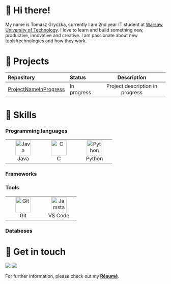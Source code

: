 # :wave: Hi there!

My name is Tomasz Gryczka, currently I am 2nd year IT student at [Warsaw University of Technology](https://www.pw.edu.pl/engpw).  I love to learn and build something new, productive, innovative and creative. I am passionate about new tools/technologies and how they work.


# 📃 Projects
| Repository | Status | Description |
|:---|:---|:---:|
|[ProjectNameInProgress](https://github.com/Tomasz-Gryczka)| In progress | Project description in progress |

# 🚀 Skills

### Programming languages

<table>
  <tr>
      <td align="center" width="96">
      <a href="#Java">
        <img src="https://seeklogo.com/images/J/java-logo-7F8B35BAB3-seeklogo.com.png" width="48" height="48" alt="Java" />
      </a>
      <br>Java
    </td>
    <td align="center" width="96">
      <a href="#C">
        <img src="https://seeklogo.com/images/C/c-programming-language-logo-9B32D017B1-seeklogo.com.png" width="48" height="48" alt="C" />
      </a>
      <br>C
    </td>
    <td align="center" width="96">
      <a href="#Python">
        <img src="https://seeklogo.com/images/P/python-logo-A32636CAA3-seeklogo.com.png" width="48" height="48" alt="Python" />
      </a>
      <br>Python
    </td>

  </tr>
</table>

### Frameworks

### Tools

<table>
   <tr>
     </td>
      <td align="center" width="96">
      <a href="#git" >
        <img src="https://upload.wikimedia.org/wikipedia/commons/thumb/3/3f/Git_icon.svg/1200px-Git_icon.svg.png" width="48" height="48" alt="Git" />
      </a>
      <br>Git
    </td>
      <td align="center"  width="96">
      <a href="#vscode">
        <img src="https://upload.wikimedia.org/wikipedia/commons/9/9a/Visual_Studio_Code_1.35_icon.svg" width="48" height="48" alt="Jamstack" />
      </a>
      <br>VS Code
    </td>
  </tr>
</table>
   

### Databeses


# 💬 Get in touch

<p align = "center">

[<img src="https://img.shields.io/badge/gmail-%2312100E.svg?&style=for-the-badge&logo=gmail&logoColor=white&color=black" />](https://mail.google.com/mail/?view=cm&fs=1&to=tumek001@gmail.com&su=&body=&bcc=)
[<img src="https://img.shields.io/badge/linkedin-%2312100E.svg?&style=for-the-badge&logo=linkedin&logoColor=white&color=black" />](www.linkedin.com/in/gryczka-tomasz)

</p>

For further information, please check out my [**Résumé**]().

<!--
**Tomasz-Gryczka/Tomasz-Gryczka** is a ✨ _special_ ✨ repository because its `README.md` (this file) appears on your GitHub profile.

Here are some ideas to get you started:

- 🔭 I’m currently working on ...
- 🌱 I’m currently learning ...
- 👯 I’m looking to collaborate on ...
- 🤔 I’m looking for help with ...
- 💬 Ask me about ...
- 📫 How to reach me: ...
- 😄 Pronouns: ...
- ⚡ Fun fact: ...
-->

